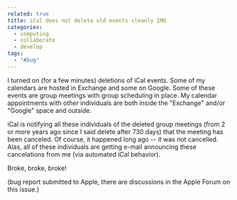 ```yaml
---
related: true
title: iCal does not delete old events cleanly IMO
categories:
  - computing
  - collaborate
  - develop
tags:
  - "#bug"
---
```

I turned on (for a few minutes) deletions of iCal events. Some of my calendars
are hosted in Exchange and some on Google. Some of these events are group
meetings with group scheduling in place. My calendar appointments with other
individuals are both inside the "Exchange" and/or "Google" space and outside.

iCal is notifying all these individuals of the deleted group meetings (from 2
or more years ago since I said delete after 730 days) that the meeting has
been canceled. Of course, it happened long ago -- it was not cancelled. Alas,
all of these individuals are getting e-mail announcing these cancelations from
me (via automated iCal behavior).

Broke, broke, broke!

(bug report submitted to Apple, there are discussions in the Apple Forum on
this issue.)

